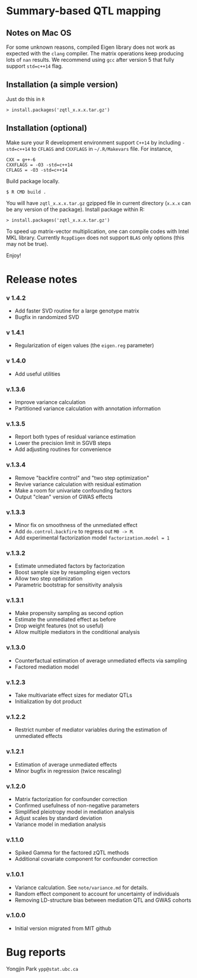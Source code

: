 # Summary-based QTL mapping

## Notes on Mac OS

For some unknown reasons, compiled Eigen library does not work as
expected with the `clang` compiler.  The matrix operations keep
producing lots of `nan` results.  We recommend using `gcc` after
version 5 that fully support `std=c++14` flag.

## Installation (a simple version)

Just do this in `R`
```
> install.packages('zqtl_x.x.x.tar.gz')
```

## Installation (optional)

Make sure your R development environment support `C++14` by including
`-std=c++14` to `CFLAGS` and `CXXFLAGS` in `~/.R/Makevars` file.
For instance,

```
CXX = g++-6
CXXFLAGS = -O3 -std=c++14
CFLAGS = -O3 -std=c++14
```

Build package locally.
```
$ R CMD build .
```

You will have `zqtl_x.x.x.tar.gz` gzipped file in current directory
(`x.x.x` can be any version of the package).  Install package within
R:

```
> install.packages('zqtl_x.x.x.tar.gz')
```

To speed up matrix-vector multiplication, one can compile codes with
Intel MKL library.  Currently `RcppEigen` does not support `BLAS` only
options (this may not be true).

Enjoy!

# Release notes

### v 1.4.2

- Add faster SVD routine for a large genotype matrix
- Bugfix in randomized SVD

### v 1.4.1

- Regularization of eigen values (the `eigen.reg` parameter)

### v 1.4.0

- Add useful utilities

### v.1.3.6

- Improve variance calculation
- Partitioned variance calculation with annotation information

### v.1.3.5

- Report both types of residual variance estimation
- Lower the precision limit in SGVB steps
- Add adjusting routines for convenience


### v.1.3.4

- Remove "backfire control" and "two step optimization"
- Revive variance calculation with residual estimation
- Make a room for univariate confounding factors
- Output "clean" version of GWAS effects

### v.1.3.3

- Minor fix on smoothness of the unmediated effect
- Add `do.control.backfire` to regress out `M0 -> M`.
- Add experimental factorization model `factorization.model = 1`

### v.1.3.2

- Estimate unmediated factors by factorization
- Boost sample size by resampling eigen vectors
- Allow two step optimization
- Parametric bootstrap for sensitivity analysis

### v.1.3.1

- Make propensity sampling as second option
- Estimate the unmediated effect as before
- Drop weight features (not so useful)
- Allow multiple mediators in the conditional analysis

### v.1.3.0

- Counterfactual estimation of average unmediated effects via sampling
- Factored mediation model

### v.1.2.3

- Take multivariate effect sizes for mediator QTLs
- Initialization by dot product

### v.1.2.2

- Restrict number of mediator variables during the estimation of unmediated effects

### v.1.2.1

- Estimation of average unmediated effects
- Minor bugfix in regression (twice rescaling)

### v.1.2.0

- Matrix factorization for confounder correction
- Confirmed usefulness of non-negative parameters
- Simplified pleiotropy model in mediation analysis
- Adjust scales by standard deviation
- Variance model in mediation analysis

### v.1.1.0

- Spiked Gamma for the factored zQTL methods
- Additional covariate component for confounder correction

### v.1.0.1

- Variance calculation. See `note/variance.md` for details.
- Random effect component to account for uncertainty of individuals
- Removing LD-structure bias between mediation QTL and GWAS cohorts

### v.1.0.0

- Initial version migrated from MIT github

# Bug reports

Yongjin Park `ypp@stat.ubc.ca`

